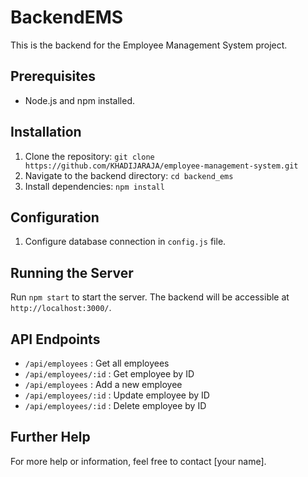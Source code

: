 # BackendEMS

This is the backend for the Employee Management System project.

## Prerequisites

- Node.js and npm installed.

## Installation

1. Clone the repository: `git clone https://github.com/KHADIJARAJA/employee-management-system.git`
2. Navigate to the backend directory: `cd backend_ems`
3. Install dependencies: `npm install`

## Configuration

1. Configure database connection in `config.js` file.

## Running the Server

Run `npm start` to start the server. The backend will be accessible at `http://localhost:3000/`.

## API Endpoints

- `/api/employees` : Get all employees
- `/api/employees/:id` : Get employee by ID
- `/api/employees` : Add a new employee
- `/api/employees/:id` : Update employee by ID
- `/api/employees/:id` : Delete employee by ID

## Further Help

For more help or information, feel free to contact [your name].
